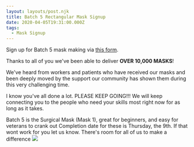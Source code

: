 ```yaml
---
layout: layouts/post.njk
title: Batch 5 Rectangular Mask Signup
date: 2020-04-05T19:31:00.000Z
tags:
  - Mask Signup
---
```

Sign up for Batch 5 mask making via [this form](https://docs.google.com/forms/d/e/1FAIpQLSeNw8Gp4LI7-G6Ou8TJKloV_p4T--LekzWePbiRD6zzCF1lgg/closedform).

Thanks to all of you we've been able to deliver **OVER 10,000 MASKS**!

We've heard from workers and patients who have received our masks and been deeply moved by the support our community has shown them during this very challenging time.

I know you've all done a lot. PLEASE KEEP GOING!!! We will keep connecting you to the people who need your skills most right now for as long as it takes.

Batch 5 is the Surgical Mask (Mask 1), great for beginners, and easy for veterans to crank out Completion date for these is Thursday, the 9th. If that wont work for you let us know. There's room for all of us to make a difference ![](https://static.xx.fbcdn.net/images/emoji.php/v9/t6c/1/16/2764.png)
